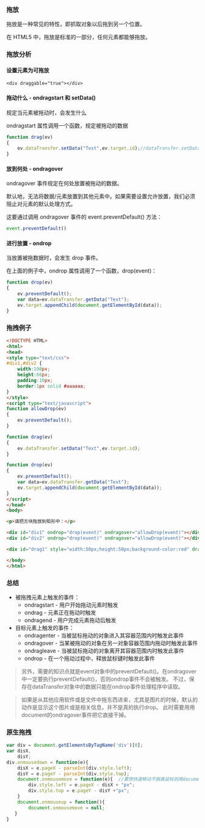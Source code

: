 ### 拖放
拖放是一种常见的特性，即抓取对象以后拖到另一个位置。

在 HTML5 中，拖放是标准的一部分，任何元素都能够拖放。
### 拖放分析
#### 设置元素为可拖放
`<div draggable="true"></div>`
#### 拖动什么 - ondragstart 和 setData()
规定当元素被拖动时，会发生什么

ondragstart 属性调用一个函数，规定被拖动的数据
```js
function drag(ev)
{
    ev.dataTransfer.setData("Text",ev.target.id);//dataTransfer.setData() 方法设置被拖数据的数据类型和值
}
```
#### 放到何处 - ondragover
ondragover 事件规定在何处放置被拖动的数据。

默认地，无法将数据/元素放置到其他元素中。如果需要设置允许放置，我们必须阻止对元素的默认处理方式。

这要通过调用 ondragover 事件的 event.preventDefault() 方法：
```js
event.preventDefault()
```
#### 进行放置 - ondrop
当放置被拖数据时，会发生 drop 事件。

在上面的例子中，ondrop 属性调用了一个函数，drop(event)：
```js
function drop(ev)
{
    ev.preventDefault();
    var data=ev.dataTransfer.getData("Text");
    ev.target.appendChild(document.getElementById(data));
}
```
### 拖拽例子
```html
<!DOCTYPE HTML>
<html>
<head>
<style type="text/css">
#div1,#div2 {
    width:198px; 
    height:66px;
    padding:10px;
    border:1px solid #aaaaaa;
}
</style>
<script type="text/javascript">
function allowDrop(ev)
{
    ev.preventDefault();
}

function drag(ev)
{
    ev.dataTransfer.setData("Text",ev.target.id);
}

function drop(ev)
{
    ev.preventDefault();
    var data=ev.dataTransfer.getData("Text");
    ev.target.appendChild(document.getElementById(data));
}
</script>
</head>
<body>

<p>请把方块拖放到矩形中：</p>

<div id="div1" ondrop="drop(event)" ondragover="allowDrop(event)"></div>
<div id="div2" ondrop="drop(event)" ondragover="allowDrop(event)"></div>

<div id="drag1" style="width:50px;height:50px;background-color:red" draggable="true" ondragstart="drag(event)" ></div>

</body>
</html>

```
### 总结
- 被拖拽元素上触发的事件：
    -  ondragstart - 用户开始拖动元素时触发
    -  ondrag - 元素正在拖动时触发
    -  ondragend - 用户完成元素拖动后触发
- 目标元素上触发的事件：
    - ondragenter - 当被鼠标拖动的对象进入其容器范围内时触发此事件
    - ondragover - 当某被拖动的对象在另一对象容器范围内拖动时触发此事件
    - ondragleave - 当被鼠标拖动的对象离开其容器范围内时触发此事件
    - ondrop - 在一个拖动过程中，释放鼠标键时触发此事件
> 另外，需要的知识点就是event对象中的preventDefault()。在ondragover中一定要执行preventDefault()，否则ondrop事件不会被触发。
不过，保存在dataTransfer对象中的数据只能在ondrop事件处理程序中读取。

> 如果是从其他应用软件或是文件中拖东西进来，尤其是图片的时候，默认的动作是显示这个图片或是相关信息，并不是真的执行drop。 
此时需要用用document的ondragover事件把它直接干掉。
### 原生拖拽
```js
var div = document.getElementsByTagName('div')[0];
var disX,
    disY;
div.onmousedown = function(e){
    disX = e.pageX - parseInt(div.style.left);
    disY = e.pageY - parseInt(div.style.top);
    document.onmousemove = function(e){  //要想快速移动不脱离鼠标则用document.  否则div
        div.style.left = e.pageX - disX + "px";
        div.style.top = e.pageY - disY +"px";
    }   
    document.onmouseup = function(){
        document.onmousemove = null;
   }
}
```